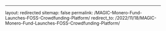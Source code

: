 ---
layout: redirected
sitemap: false
permalink: /MAGIC-Monero-Fund-Launches-FOSS-Crowdfunding-Platform/
redirect_to: /2022/11/18/MAGIC-Monero-Fund-Launches-FOSS-Crowdfunding-Platform/
